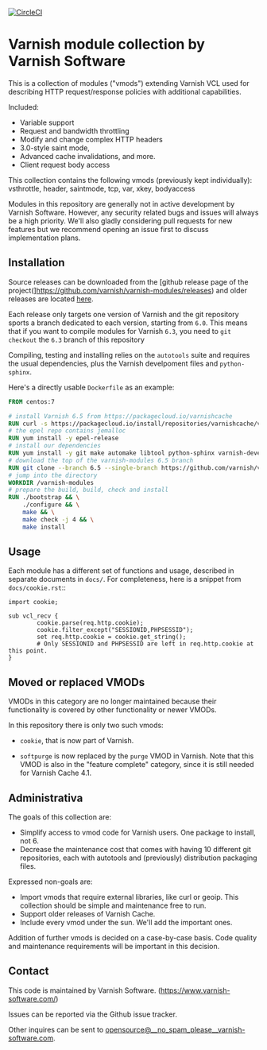 [![CircleCI](https://circleci.com/gh/varnish/varnish-modules/tree/master.svg?style=svg)](https://app.circleci.com/pipelines/github/varnish/varnish-modules?branch=master)

# Varnish module collection by Varnish Software

This is a collection of modules ("vmods") extending Varnish VCL used for
describing HTTP request/response policies with additional capabilities.

Included:

* Variable support
* Request and bandwidth throttling
* Modify and change complex HTTP headers
* 3.0-style saint mode,
* Advanced cache invalidations, and more.
* Client request body access

This collection contains the following vmods (previously kept
individually): vsthrottle, header, saintmode, tcp,
var, xkey, bodyaccess

Modules in this repository are generally not in active development by
Varnish Software. However, any security related bugs and issues will
always be a high priority. We'll also gladly considering pull requests for new
features but we recommend opening an issue first to discuss implementation
plans.

## Installation

Source releases can be downloaded from the [github release page of the project(]https://github.com/varnish/varnish-modules/releases)
and older releases are located [here](https://download.varnish-software.com/varnish-modules/).

Each release only targets one version of Varnish and the git repository sports a
branch dedicated to each version, starting from `6.0`. This means that if you
want to compile modules for Varnish `6.3`, you need to `git checkout` the `6.3`
branch of this repository

Compiling, testing and installing relies on the `autotools` suite and requires
the usual dependencies, plus the Varnish develpoment files and `python-sphinx`.

Here's a directly usable `Dockerfile` as an example:

``` dockerfile
FROM centos:7

# install Varnish 6.5 from https://packagecloud.io/varnishcache
RUN curl -s https://packagecloud.io/install/repositories/varnishcache/varnish65/script.rpm.sh | bash
# the epel repo contains jemalloc
RUN yum install -y epel-release
# install our dependencies
RUN yum install -y git make automake libtool python-sphinx varnish-devel
# download the top of the varnish-modules 6.5 branch
RUN git clone --branch 6.5 --single-branch https://github.com/varnish/varnish-modules.git
# jump into the directory
WORKDIR /varnish-modules
# prepare the build, build, check and install
RUN ./bootstrap && \
    ./configure && \
    make && \
    make check -j 4 && \
    make install
```

## Usage

Each module has a different set of functions and usage, described in
separate documents in `docs/`. For completeness, here is a snippet from
`docs/cookie.rst`::

    import cookie;

    sub vcl_recv {
            cookie.parse(req.http.cookie);
            cookie.filter_except("SESSIONID,PHPSESSID");
            set req.http.cookie = cookie.get_string();
            # Only SESSIONID and PHPSESSID are left in req.http.cookie at this point.
    }


## Moved or replaced VMODs

VMODs in this category are no longer maintained because their
functionality is covered by other functionality or newer VMODs.

In this repository there is only two such vmods:

* ``cookie``, that is now part of Varnish.

* ``softpurge`` is now replaced by the ``purge`` VMOD in Varnish.
  Note that this VMOD is also in the "feature complete" category,
  since it is still needed for Varnish Cache 4.1.

## Administrativa

The goals of this collection are:

* Simplify access to vmod code for Varnish users. One package to install, not 6.
* Decrease the maintenance cost that comes with having 10 different git
  repositories, each with autotools and (previously) distribution packaging files.

Expressed non-goals are:

* Import vmods that require external libraries, like curl or geoip. This
  collection should be simple and maintenance free to run.
* Support older releases of Varnish Cache.
* Include every vmod under the sun. We'll add the important ones.

Addition of further vmods is decided on a case-by-case basis. Code quality and
maintenance requirements will be important in this decision.


## Contact

This code is maintained by Varnish Software. (https://www.varnish-software.com/)

Issues can be reported via the Github issue tracker.

Other inquires can be sent to opensource@__no_spam_please__varnish-software.com.

